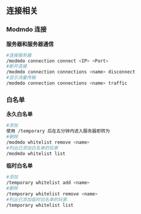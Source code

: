 ## 连接相关
### Modmdo 连接
__服务器和服务器通信__
```sh
#连接服务器
/modmdo connection connect <IP> <Port>
#断开连接
/modmdo connection connections <name> disconnect
#显示流量传输
/modmdo connection connections <name> traffic
```
### 白名单
__永久白名单__
```sh
#添加 
使用 /temporary 后在五分钟内进入服务器即转为
#删除
/modmdo whitelist remove <name>
#列出已添加白名单的玩家
/modmdo whitelist list
```
__临时白名单__
```sh
#添加
/temporary whitelist add <name>
#删除
/temporary whitelist remove <name>
#列出已添加临时白名单的玩家
/temporary whitelist list
```

